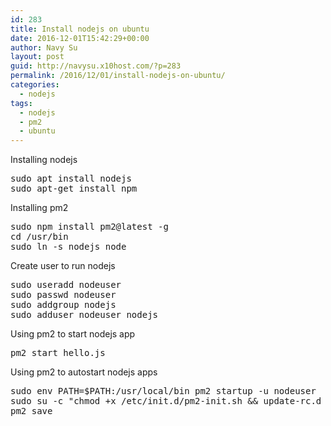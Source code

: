 ```yaml
---
id: 283
title: Install nodejs on ubuntu
date: 2016-12-01T15:42:29+00:00
author: Navy Su
layout: post
guid: http://navysu.x10host.com/?p=283
permalink: /2016/12/01/install-nodejs-on-ubuntu/
categories:
  - nodejs
tags:
  - nodejs
  - pm2
  - ubuntu
---
```

Installing nodejs<!--?prettify linenums=true?-->

<pre class="prettyprint">sudo apt install nodejs
sudo apt-get install npm</pre>

Installing pm2<!--?prettify linenums=true?-->

<pre class="prettyprint">sudo npm install pm2@latest -g
cd /usr/bin
sudo ln -s nodejs node</pre>

Create user to run nodejs

<pre class="prettyprint">sudo useradd nodeuser
sudo passwd nodeuser
sudo addgroup nodejs
sudo adduser nodeuser nodejs</pre>

Using pm2 to start nodejs app<!--?prettify linenums=true?-->

<pre class="prettyprint">pm2 start hello.js</pre>

Using pm2 to autostart nodejs apps

<pre class="prettyprint">sudo env PATH=$PATH:/usr/local/bin pm2 startup -u nodeuser
sudo su -c "chmod +x /etc/init.d/pm2-init.sh && update-rc.d pm2-init.sh defaults"
pm2 save</pre>